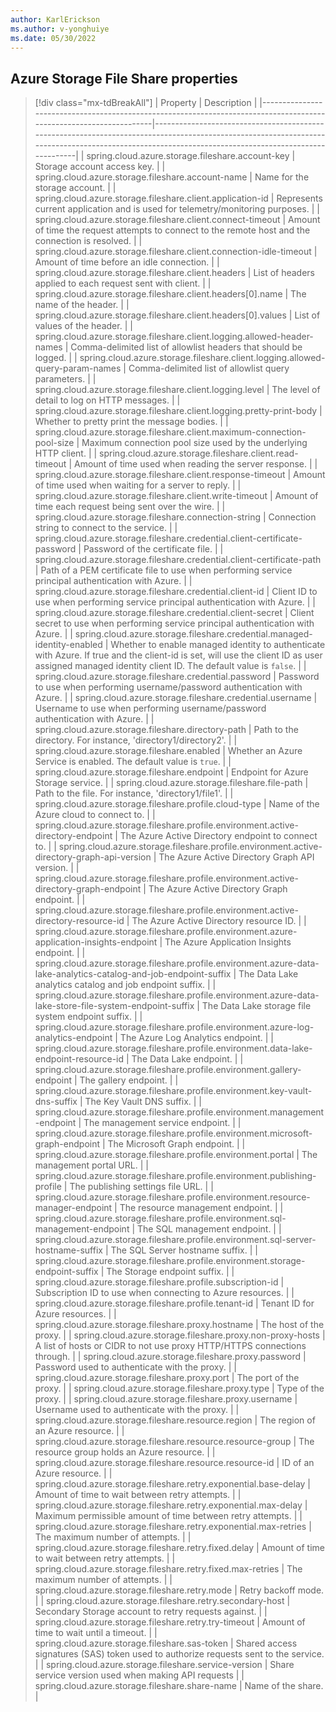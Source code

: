 ```yaml
---
author: KarlErickson
ms.author: v-yonghuiye
ms.date: 05/30/2022
---
```


## Azure Storage File Share properties

> [!div class="mx-tdBreakAll"]
> | Property                                                                                                           | Description                                                                                                                                                                                        |
> |--------------------------------------------------------------------------------------------------------------------|----------------------------------------------------------------------------------------------------------------------------------------------------------------------------------------------------|
> | spring.cloud.azure.storage.fileshare.account-key                                                                   | Storage account access key.                                                                                                                                                                        |
> | spring.cloud.azure.storage.fileshare.account-name                                                                  | Name for the storage account.                                                                                                                                                                      |
> | spring.cloud.azure.storage.fileshare.client.application-id                                                         | Represents current application and is used for telemetry/monitoring purposes.                                                                                                                      |
> | spring.cloud.azure.storage.fileshare.client.connect-timeout                                                        | Amount of time the request attempts to connect to the remote host and the connection is resolved.                                                                                                  |
> | spring.cloud.azure.storage.fileshare.client.connection-idle-timeout                                                | Amount of time before an idle connection.                                                                                                                                                          |
> | spring.cloud.azure.storage.fileshare.client.headers                                                                | List of headers applied to each request sent with client.                                                                                                                                          |
> | spring.cloud.azure.storage.fileshare.client.headers[0].name                                                        | The name of the header.                                                                                                                                                                            |
> | spring.cloud.azure.storage.fileshare.client.headers[0].values                                                      | List of values of the header.                                                                                                                                                                      |
> | spring.cloud.azure.storage.fileshare.client.logging.allowed-header-names                                           | Comma-delimited list of allowlist headers that should be logged.                                                                                                                                   |
> | spring.cloud.azure.storage.fileshare.client.logging.allowed-query-param-names                                      | Comma-delimited list of allowlist query parameters.                                                                                                                                                |
> | spring.cloud.azure.storage.fileshare.client.logging.level                                                          | The level of detail to log on HTTP messages.                                                                                                                                                       |
> | spring.cloud.azure.storage.fileshare.client.logging.pretty-print-body                                              | Whether to pretty print the message bodies.                                                                                                                                                        |
> | spring.cloud.azure.storage.fileshare.client.maximum-connection-pool-size                                           | Maximum connection pool size used by the underlying HTTP client.                                                                                                                                   |
> | spring.cloud.azure.storage.fileshare.client.read-timeout                                                           | Amount of time used when reading the server response.                                                                                                                                              |
> | spring.cloud.azure.storage.fileshare.client.response-timeout                                                       | Amount of time used when waiting for a server to reply.                                                                                                                                            |
> | spring.cloud.azure.storage.fileshare.client.write-timeout                                                          | Amount of time each request being sent over the wire.                                                                                                                                              |
> | spring.cloud.azure.storage.fileshare.connection-string                                                             | Connection string to connect to the service.                                                                                                                                                       |
> | spring.cloud.azure.storage.fileshare.credential.client-certificate-password                                        | Password of the certificate file.                                                                                                                                                                  |
> | spring.cloud.azure.storage.fileshare.credential.client-certificate-path                                            | Path of a PEM certificate file to use when performing service principal authentication with Azure.                                                                                                 |
> | spring.cloud.azure.storage.fileshare.credential.client-id                                                          | Client ID to use when performing service principal authentication with Azure.                                                                                                                      |
> | spring.cloud.azure.storage.fileshare.credential.client-secret                                                      | Client secret to use when performing service principal authentication with Azure.                                                                                                                  |
> | spring.cloud.azure.storage.fileshare.credential.managed-identity-enabled                                           | Whether to enable managed identity to authenticate with Azure. If true and the client-id is set, will use the client ID as user assigned managed identity client ID. The default value is `false`. |
> | spring.cloud.azure.storage.fileshare.credential.password                                                           | Password to use when performing username/password authentication with Azure.                                                                                                                       |
> | spring.cloud.azure.storage.fileshare.credential.username                                                           | Username to use when performing username/password authentication with Azure.                                                                                                                       |
> | spring.cloud.azure.storage.fileshare.directory-path                                                                | Path to the directory. For instance, 'directory1/directory2'.                                                                                                                                      |
> | spring.cloud.azure.storage.fileshare.enabled                                                                       | Whether an Azure Service is enabled. The default value is `true`.                                                                                                                                  |
> | spring.cloud.azure.storage.fileshare.endpoint                                                                      | Endpoint for Azure Storage service.                                                                                                                                                                |
> | spring.cloud.azure.storage.fileshare.file-path                                                                     | Path to the file. For instance, 'directory1/file1'.                                                                                                                                                |
> | spring.cloud.azure.storage.fileshare.profile.cloud-type                                                            | Name of the Azure cloud to connect to.                                                                                                                                                             |
> | spring.cloud.azure.storage.fileshare.profile.environment.active-directory-endpoint                                 | The Azure Active Directory endpoint to connect to.                                                                                                                                                 |
> | spring.cloud.azure.storage.fileshare.profile.environment.active-directory-graph-api-version                        | The Azure Active Directory Graph API version.                                                                                                                                                      |
> | spring.cloud.azure.storage.fileshare.profile.environment.active-directory-graph-endpoint                           | The Azure Active Directory Graph endpoint.                                                                                                                                                         |
> | spring.cloud.azure.storage.fileshare.profile.environment.active-directory-resource-id                              | The Azure Active Directory resource ID.                                                                                                                                                            |
> | spring.cloud.azure.storage.fileshare.profile.environment.azure-application-insights-endpoint                       | The Azure Application Insights endpoint.                                                                                                                                                           |
> | spring.cloud.azure.storage.fileshare.profile.environment.azure-data-lake-analytics-catalog-and-job-endpoint-suffix | The Data Lake analytics catalog and job endpoint suffix.                                                                                                                                           |
> | spring.cloud.azure.storage.fileshare.profile.environment.azure-data-lake-store-file-system-endpoint-suffix         | The Data Lake storage file system endpoint suffix.                                                                                                                                                 |
> | spring.cloud.azure.storage.fileshare.profile.environment.azure-log-analytics-endpoint                              | The Azure Log Analytics endpoint.                                                                                                                                                                  |
> | spring.cloud.azure.storage.fileshare.profile.environment.data-lake-endpoint-resource-id                            | The Data Lake endpoint.                                                                                                                                                                            |
> | spring.cloud.azure.storage.fileshare.profile.environment.gallery-endpoint                                          | The gallery endpoint.                                                                                                                                                                              |
> | spring.cloud.azure.storage.fileshare.profile.environment.key-vault-dns-suffix                                      | The Key Vault DNS suffix.                                                                                                                                                                          |
> | spring.cloud.azure.storage.fileshare.profile.environment.management-endpoint                                       | The management service endpoint.                                                                                                                                                                   |
> | spring.cloud.azure.storage.fileshare.profile.environment.microsoft-graph-endpoint                                  | The Microsoft Graph endpoint.                                                                                                                                                                      |
> | spring.cloud.azure.storage.fileshare.profile.environment.portal                                                    | The management portal URL.                                                                                                                                                                         |
> | spring.cloud.azure.storage.fileshare.profile.environment.publishing-profile                                        | The publishing settings file URL.                                                                                                                                                                  |
> | spring.cloud.azure.storage.fileshare.profile.environment.resource-manager-endpoint                                 | The resource management endpoint.                                                                                                                                                                  |
> | spring.cloud.azure.storage.fileshare.profile.environment.sql-management-endpoint                                   | The SQL management endpoint.                                                                                                                                                                       |
> | spring.cloud.azure.storage.fileshare.profile.environment.sql-server-hostname-suffix                                | The SQL Server hostname suffix.                                                                                                                                                                    |
> | spring.cloud.azure.storage.fileshare.profile.environment.storage-endpoint-suffix                                   | The Storage endpoint suffix.                                                                                                                                                                       |
> | spring.cloud.azure.storage.fileshare.profile.subscription-id                                                       | Subscription ID to use when connecting to Azure resources.                                                                                                                                         |
> | spring.cloud.azure.storage.fileshare.profile.tenant-id                                                             | Tenant ID for Azure resources.                                                                                                                                                                     |
> | spring.cloud.azure.storage.fileshare.proxy.hostname                                                                | The host of the proxy.                                                                                                                                                                             |
> | spring.cloud.azure.storage.fileshare.proxy.non-proxy-hosts                                                         | A list of hosts or CIDR to not use proxy HTTP/HTTPS connections through.                                                                                                                           |
> | spring.cloud.azure.storage.fileshare.proxy.password                                                                | Password used to authenticate with the proxy.                                                                                                                                                      |
> | spring.cloud.azure.storage.fileshare.proxy.port                                                                    | The port of the proxy.                                                                                                                                                                             |
> | spring.cloud.azure.storage.fileshare.proxy.type                                                                    | Type of the proxy.                                                                                                                                                                                 |
> | spring.cloud.azure.storage.fileshare.proxy.username                                                                | Username used to authenticate with the proxy.                                                                                                                                                      |
> | spring.cloud.azure.storage.fileshare.resource.region                                                               | The region of an Azure resource.                                                                                                                                                                   |
> | spring.cloud.azure.storage.fileshare.resource.resource-group                                                       | The resource group holds an Azure resource.                                                                                                                                                        |
> | spring.cloud.azure.storage.fileshare.resource.resource-id                                                          | ID of an Azure resource.                                                                                                                                                                           |
> | spring.cloud.azure.storage.fileshare.retry.exponential.base-delay                                                  | Amount of time to wait between retry attempts.                                                                                                                                                     |
> | spring.cloud.azure.storage.fileshare.retry.exponential.max-delay                                                   | Maximum permissible amount of time between retry attempts.                                                                                                                                         |
> | spring.cloud.azure.storage.fileshare.retry.exponential.max-retries                                                 | The maximum number of attempts.                                                                                                                                                                    |
> | spring.cloud.azure.storage.fileshare.retry.fixed.delay                                                             | Amount of time to wait between retry attempts.                                                                                                                                                     |
> | spring.cloud.azure.storage.fileshare.retry.fixed.max-retries                                                       | The maximum number of attempts.                                                                                                                                                                    |
> | spring.cloud.azure.storage.fileshare.retry.mode                                                                    | Retry backoff mode.                                                                                                                                                                                |
> | spring.cloud.azure.storage.fileshare.retry.secondary-host                                                          | Secondary Storage account to retry requests against.                                                                                                                                               |
> | spring.cloud.azure.storage.fileshare.retry.try-timeout                                                             | Amount of time to wait until a timeout.                                                                                                                                                            |
> | spring.cloud.azure.storage.fileshare.sas-token                                                                     | Shared access signatures (SAS) token used to authorize requests sent to the service.                                                                                                               |
> | spring.cloud.azure.storage.fileshare.service-version                                                               | Share service version used when making API requests                                                                                                                                                |
> | spring.cloud.azure.storage.fileshare.share-name                                                                    | Name of the share.                                                                                                                                                                                 |
